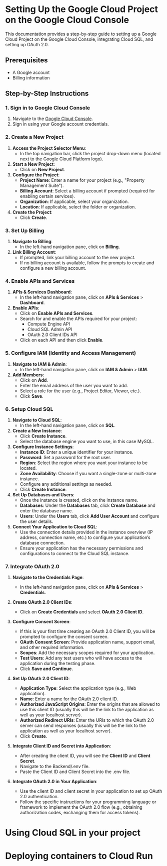 # Setting Up the Google Cloud Project on the Google Cloud Console
This documentation provides a step-by-step guide to setting up a Google Cloud Project on the Google Cloud Console, integrating Cloud SQL, and setting up OAuth 2.0.

## Prerequisites
- A Google account
- Billing information 

## Step-by-Step Instructions

### 1. Sign in to Google Cloud Console
1. Navigate to the [Google Cloud Console](https://console.cloud.google.com/).
2. Sign in using your Google account credentials.

### 2. Create a New Project
1. **Access the Project Selector Menu**:
   - In the top navigation bar, click the project drop-down menu (located next to the Google Cloud Platform logo).
2. **Start a New Project**:
   - Click on **New Project**.
3. **Configure the Project**:
   - **Project Name**: Enter a name for your project (e.g., "Property Management Suite").
   - **Billing Account**: Select a billing account if prompted (required for enabling certain services).
   - **Organization**: If applicable, select your organization.
   - **Location**: If applicable, select the folder or organization.
4. **Create the Project**:
   - Click **Create**. 

### 3. Set Up Billing
1. **Navigate to Billing**:
   - In the left-hand navigation pane, click on **Billing**.
2. **Link Billing Account**:
   - If prompted, link your billing account to the new project.
   - If no billing account is available, follow the prompts to create and configure a new billing account.

### 4. Enable APIs and Services
1. **APIs & Services Dashboard**:
   - In the left-hand navigation pane, click on **APIs & Services** > **Dashboard**.
2. **Enable APIs**:
   - Click on **Enable APIs and Services**.
   - Search for and enable the APIs required for your project:
     - Compute Engine API
     - Cloud SQL Admin API
     - OAuth 2.0 Client IDs API
   - Click on each API and then click **Enable**.

### 5. Configure IAM (Identity and Access Management)
1. **Navigate to IAM & Admin**:
   - In the left-hand navigation pane, click on **IAM & Admin** > **IAM**.
2. **Add Members**:
   - Click on **Add**.
   - Enter the email address of the user you want to add.
   - Select a role for the user (e.g., Project Editor, Viewer, etc.).
   - Click **Save**.

### 6. Setup Cloud SQL
1. **Navigate to Cloud SQL**:
   - In the left-hand navigation pane, click on **SQL**.
2. **Create a New Instance**:
   - Click **Create Instance**.
   - Select the database engine you want to use, in this case MySQL.
3. **Configure Instance Settings**:
   - **Instance ID**: Enter a unique identifier for your instance.
   - **Password**: Set a password for the root user.
   - **Region**: Select the region where you want your instance to be located.
   - **Zone Availability**: Choose if you want a single-zone or multi-zone instance.
   - Configure any additional settings as needed.
   - Click **Create Instance**.
4. **Set Up Databases and Users**:
   - Once the instance is created, click on the instance name.
   - **Databases**: Under the **Databases** tab, click **Create Database** and enter the database name.
   - **Users**: Under the **Users** tab, click **Add User Account** and configure the user details.
5. **Connect Your Application to Cloud SQL**:
   - Use the connection details provided in the instance overview (IP address, connection name, etc.) to configure your application’s database connection.
   - Ensure your application has the necessary permissions and configurations to connect to the Cloud SQL instance.

### 7. Integrate OAuth 2.0
1. **Navigate to the Credentials Page**:
   - In the left-hand navigation pane, click on **APIs & Services** > **Credentials**.
2. **Create OAuth 2.0 Client IDs**:
   - Click on **Create Credentials** and select **OAuth 2.0 Client ID**.
3. **Configure Consent Screen**:
   - If this is your first time creating an OAuth 2.0 Client ID, you will be prompted to configure the consent screen.
   - **OAuth Consent Screen**: Provide application name, support email, and other required information.
   - **Scopes**: Add the necessary scopes required for your application.
   - **Test Users**: Add any test users who will have access to the application during the testing phase.
   - Click **Save and Continue**.
4. **Set Up OAuth 2.0 Client ID**:
   - **Application Type**: Select the application type (e.g., Web application).
   - **Name**: Enter a name for the OAuth 2.0 client ID.
   - **Authorized JavaScript Origins**: Enter the origins that are allowed to use this client ID (usually this will be the link to the application as well as your localhost server).
   - **Authorized Redirect URIs**: Enter the URIs to which the OAuth 2.0 server can send responses (usually this will be the link to the application as well as your localhost server).
   - Click **Create**.
5. **Integrate Client ID and Secret into Application**:
   - After creating the client ID, you will see the **Client ID** and **Client Secret**. 
   - Navigate to the Backend/.env file.
   - Paste the Client ID and Client Secret into the .env file.

6. **Integrate OAuth 2.0 in Your Application**:
   - Use the client ID and client secret in your application to set up OAuth 2.0 authentication.
   - Follow the specific instructions for your programming language or framework to implement the OAuth 2.0 flow (e.g., obtaining authorization codes, exchanging them for access tokens).

# Using Cloud SQL in your project

# Deploying containers to Cloud Run